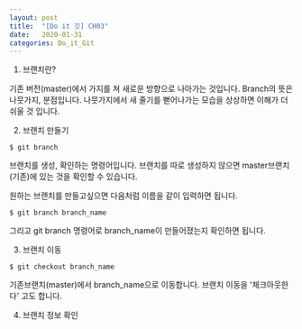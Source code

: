 ```yaml
---
layout: post
title:  "[Do it 깃] CH03"
date:   2020-01-31
categories: Do_it_Git
---
```

1) 브랜치란?

 기존 버전(master)에서 가지를 쳐 새로운 방향으로 나아가는 것입니다.
 Branch의 뜻은 나뭇가지, 분점입니다.
 나뭇가지에서 새 줄기를 뻗어나가는 모습을 상상하면 이해가 더 쉬울 것 입니다.

2) 브랜치 만들기
 ```
 $ git branch
 ```
 브랜치를 생성, 확인하는 명령어입니다.
 브랜치를 따로 생성하지 않으면 master브랜치(기존)에 있는 것을 확인할 수 있습니다.
 
 원하는 브랜치를 만들고싶으면 다음처럼 이름을 같이 입력하면 됩니다.
 ```
 $ git branch branch_name
 ```
 그리고 git branch 명령어로 branch_name이 만들어졌는지 확인하면 됩니다.
 
 3) 브랜치 이동
 ```
 $ git checkout branch_name
 ```
 기존브랜치(master)에서 branch_name으로 이동합니다.
 브랜치 이동을 '체크아웃한다' 고도 합니다.
 
 4) 브랜치 정보 확인
 
